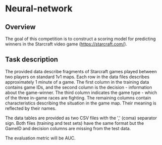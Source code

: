# Neural-network
## Overview
The goal of this competition is to construct a scoring model for predicting winners in the Starcraft video game (https://starcraft.com/). 

## Task description
The provided data describe fragments of Starcraft games played between two players on standard 1v1 maps. Each row in the data files describes approximately 1 minute of a game. The first column in the training data contains game IDs, and the second column is the decision - information about the game-winner. The third column indicates the game type - which of the three in-game races are fighting. The remaining columns contain characteristics describing the situation in the game map. Their meaning is reflected by their names.

The data tables are provided as two CSV files with the ',' (coma) separator sign. Both files (training and test sets) have the same format but the GameID and decision columns are missing from the test data.

The evaluation metric will be AUC.
